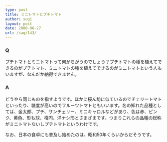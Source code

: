 ```yaml
---
type: post
title: ミニトマトとプチトマト
author: sugi
layout: post
date: 2000-06-27
url: /saq/143/
---
```

### Q 

プチトマトとミニトマトって何がちがうのでしょう？プチトマトの種を植えてできるのがプチトマト、ミニトマトの種を植えてできるのがミニトマトという人もいますが、なんだか納得できません。

### A 

どうやら同じものを指すようです。ほかに桜ん坊に似ているのでチェリートマトといったり、糖度が高いのでフルーツトマトともいいます。名の知れた品種としては、金太郎、プチ、サンチェリー、ミニキャロルなどがあり、色は赤、ピンク、黄色、形も球、楕円、洋ナシ形とさまざまです。つまりこれらの品種の総称がミニトマトないしプチトマトというわけです。

なお、日本の食卓にも普及し始めたのは、昭和50年くらいからだそうです。
